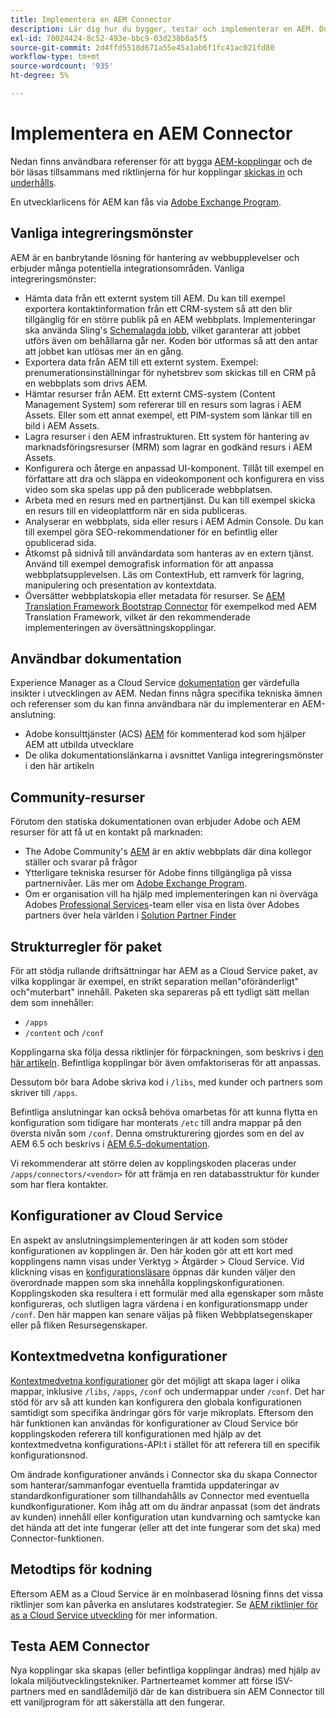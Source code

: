 ```yaml
---
title: Implementera en AEM Connector
description: Lär dig hur du bygger, testar och implementerar en AEM. Du lär dig också om vanliga integreringsmönster.
exl-id: 70024424-8c52-493e-bbc9-03d238b8a5f5
source-git-commit: 2d4ffd5518d671a55e45a1ab6f1fc41ac021fd80
workflow-type: tm+mt
source-wordcount: '935'
ht-degree: 5%

---
```


Implementera en AEM Connector
=============================

Nedan finns användbara referenser för att bygga [AEM-kopplingar](https://www.adobe.io/apis/experiencecloud/aem/aemconnectors.html) och de bör läsas tillsammans med riktlinjerna för hur kopplingar [skickas in](submit.md) och [underhålls](maintain.md).

En utvecklarlicens för AEM kan fås via [Adobe Exchange Program](https://partners.adobe.com/exchangeprogram/experiencecloud).

Vanliga integreringsmönster
---------------------------

AEM är en banbrytande lösning för hantering av webbupplevelser och erbjuder många potentiella integrationsområden. Vanliga integreringsmönster:

* Hämta data från ett externt system till AEM. Du kan till exempel exportera kontaktinformation från ett CRM-system så att den blir tillgänglig för en större publik på en AEM webbplats.  Implementeringar ska använda Sling&#39;s [Schemalagda jobb](https://sling.apache.org/documentation/bundles/apache-sling-eventing-and-job-handling.html#scheduled-jobs), vilket garanterar att jobbet utförs även om behållarna går ner. Koden bör utformas så att den antar att jobbet kan utlösas mer än en gång.
* Exportera data från AEM till ett externt system. Exempel: prenumerationsinställningar för nyhetsbrev som skickas till en CRM på en webbplats som drivs AEM.
* Hämtar resurser från AEM. Ett externt CMS-system (Content Management System) som refererar till en resurs som lagras i AEM Assets. Eller som ett annat exempel, ett PIM-system som länkar till en bild i AEM Assets.
* Lagra resurser i den AEM infrastrukturen. Ett system för hantering av marknadsföringsresurser (MRM) som lagrar en godkänd resurs i AEM Assets.
* Konfigurera och återge en anpassad UI-komponent. Tillåt till exempel en författare att dra och släppa en videokomponent och konfigurera en viss video som ska spelas upp på den publicerade webbplatsen.
* Arbeta med en resurs med en partnertjänst. Du kan till exempel skicka en resurs till en videoplattform när en sida publiceras.
* Analyserar en webbplats, sida eller resurs i AEM Admin Console. Du kan till exempel göra SEO-rekommendationer för en befintlig eller opublicerad sida.
* Åtkomst på sidnivå till användardata som hanteras av en extern tjänst. Använd till exempel demografisk information för att anpassa webbplatsupplevelsen. Läs om ContextHub, ett ramverk för lagring, manipulering och presentation av kontextdata.
* Översätter webbplatskopia eller metadata för resurser. Se [AEM Translation Framework Bootstrap Connector](https://github.com/Adobe-Marketing-Cloud/aem-translation-framework-bootstrap-connector) för exempelkod med AEM Translation Framework, vilket är den rekommenderade implementeringen av översättningskopplingar.


Användbar dokumentation
--------------------

Experience Manager as a Cloud Service [dokumentation](../overview/introduction.md) ger värdefulla insikter i utvecklingen av AEM. Nedan finns några specifika tekniska ämnen och referenser som du kan finna användbara när du implementerar en AEM-anslutning:

* Adobe konsulttjänster (ACS) [AEM](https://adobe-consulting-services.github.io/acs-aem-samples/) för kommenterad kod som hjälper AEM att utbilda utvecklare
* De olika dokumentationslänkarna i avsnittet Vanliga integreringsmönster i den här artikeln

Community-resurser
--------------------

Förutom den statiska dokumentationen ovan erbjuder Adobe och AEM resurser för att få ut en kontakt på marknaden:

* The Adobe Community&#39;s [AEM](https://help-forums.adobe.com/content/adobeforums/en/experience-manager-forum/adobe-experience-manager.html) är en aktiv webbplats där dina kollegor ställer och svarar på frågor
* Ytterligare tekniska resurser för Adobe finns tillgängliga på vissa partnernivåer. Läs mer om [Adobe Exchange Program](https://partners.adobe.com/exchangeprogram/experiencecloud).
* Om er organisation vill ha hjälp med implementeringen kan ni överväga Adobes [Professional Services](https://www.adobe.com/marketing-cloud/service-support/professional-consulting-training.html)-team eller visa en lista över Adobes partners över hela världen i [Solution Partner Finder](https://solutionpartners.adobe.com/home/partnerFinder.html)

Strukturregler för paket
-----------------------

För att stödja rullande driftsättningar har AEM as a Cloud Service paket, av vilka kopplingar är exempel, en strikt separation mellan&quot;oföränderligt&quot; och&quot;muterbart&quot; innehåll. Paketen ska separeras på ett tydligt sätt mellan dem som innehåller:

* `/apps`
* `/content` och `/conf`

Kopplingarna ska följa dessa riktlinjer för förpackningen, som beskrivs i [den här artikeln](/help/implementing/developing/introduction/aem-project-content-package-structure.md). Befintliga kopplingar bör även omfaktoriseras för att anpassas.

Dessutom bör bara Adobe skriva kod i `/libs`, med kunder och partners som skriver till `/apps`.

Befintliga anslutningar kan också behöva omarbetas för att kunna flytta en konfiguration som tidigare har monterats `/etc` till andra mappar på den översta nivån som `/conf`. Denna omstrukturering gjordes som en del av AEM 6.5 och beskrivs i [AEM 6.5-dokumentation](https://experienceleague.adobe.com/docs/experience-manager-65/deploying/restructuring/repository-restructuring.html).

Vi rekommenderar att större delen av kopplingskoden placeras under `/apps/connectors/<vendor>` för att främja en ren databasstruktur för kunder som har flera kontakter.

Konfigurationer av Cloud Service
-----------------------------

En aspekt av anslutningsimplementeringen är att koden som stöder konfigurationen av kopplingen är. Den här koden gör att ett kort med kopplingens namn visas under Verktyg > Åtgärder > Cloud Service. Vid klickning visas en [konfigurationsläsare](/help/implementing/developing/introduction/configurations.md#using-configuration-browser) öppnas där kunden väljer den överordnade mappen som ska innehålla kopplingskonfigurationen. Kopplingskoden ska resultera i ett formulär med alla egenskaper som måste konfigureras, och slutligen lagra värdena i en konfigurationsmapp under `/conf`. Den här mappen kan senare väljas på fliken Webbplatsegenskaper eller på fliken Resursegenskaper.


Kontextmedvetna konfigurationer
-----------------------------

[Kontextmedvetna konfigurationer](https://sling.apache.org/documentation/bundles/context-aware-configuration/context-aware-configuration.html) gör det möjligt att skapa lager i olika mappar, inklusive `/libs`, `/apps`, `/conf` och undermappar under `/conf`. Det har stöd för arv så att kunden kan konfigurera den globala konfigurationen samtidigt som specifika ändringar görs för varje mikroplats. Eftersom den här funktionen kan användas för konfigurationer av Cloud Service bör kopplingskoden referera till konfigurationen med hjälp av det kontextmedvetna konfigurations-API:t i stället för att referera till en specifik konfigurationsnod.

Om ändrade konfigurationer används i Connector ska du skapa Connector som hanterar/sammanfogar eventuella framtida uppdateringar av standardkonfigurationer som tillhandahålls av Connector med eventuella kundkonfigurationer. Kom ihåg att om du ändrar anpassat (som det ändrats av kunden) innehåll eller konfiguration utan kundvarning och samtycke kan det hända att det inte fungerar (eller att det inte fungerar som det ska) med Connector-funktionen.

Metodtips för kodning
----------------------

Eftersom AEM as a Cloud Service är en molnbaserad lösning finns det vissa riktlinjer som kan påverka en anslutares kodstrategier. Se [AEM riktlinjer för as a Cloud Service utveckling](/help/implementing/developing/introduction/development-guidelines.md) för mer information.

Testa AEM Connector
-------------------------

Nya kopplingar ska skapas (eller befintliga kopplingar ändras) med hjälp av lokala miljöutvecklingstekniker. Partnerteamet kommer att förse ISV-partners med en sandlådemiljö där de kan distribuera sin AEM Connector till ett vaniljprogram för att säkerställa att den fungerar.
